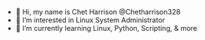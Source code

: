 - 👋 Hi, my name is Chet Harrison @Chetharrison328 
- 👀 I’m interested in Linux System Administrator
- 🌱 I’m currently learning Linux, Python, Scripting, & more
<!---
Chetharrison328/Chetharrison328 is a ✨ special ✨ repository because its `README.md` (this file) appears on your GitHub profile.
You can click the Preview link to take a look at your changes.
--->
